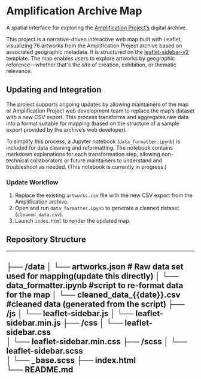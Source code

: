 # Amplification Archive Map

A spatial interface for exploring the [Amplification Project’s](https://www.theamplificationproject.org/) digital archive.

This project is a narrative-driven interactive web map built with Leaflet, visualizing 76 artworks from the Amplification Project archive based on associated geographic metadata. It is structured on the [leaflet-sidebar-v2](https://github.com/noerw/leaflet-sidebar-v2) template. The map enables users to explore artworks by geographic reference—whether that's the site of creation, exhibition, or thematic relevance.

## Updating and Integration

The project supports ongoing updates by allowing maintainers of the map or Amplification Project web development team to replace the map’s dataset with a new CSV export. This process transforms and aggregates raw data into a format suitable for mapping (based on the structure of a sample export provided by the archive’s web developer).

To simplify this process, a Jupyter notebook (`data_formatter.ipynb`) is included for data cleaning and reformatting. The notebook contains markdown explanations for each transformation step, allowing non-technical collaborators or future maintainers to understand and troubleshoot as needed. (This notebook is currently in progress.)

### Update Workflow

1. Replace the existing `artworks.csv` file with the new CSV export from the Amplification archive.
2. Open and run `data_formatter.ipynb` to generate a cleaned dataset (`cleaned_data.csv`).
3. Launch `index.html` to render the updated map.

## Repository Structure

---
├── /data
│   └── artworks.json         # Raw data set used for mapping(update this directly)
│   └── data_formatter.ipynb      #script to re-format data for the map
│   └── cleaned_data_{{date}}.csv      #cleaned data (generated from the script)
├── /js
│   └── leaflet-sidebar.js
│   └── leaflet-sidebar.min.js
├── /css
│   └── leaflet-sidebar.css     
│   └── leaflet-sidebar.min.css
├── /scss
│   └── leaflet-sidebar.scss     
│   └── _base.scss
├── index.html                
└── README.md   
---